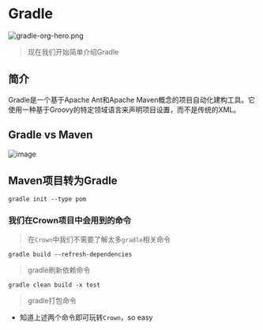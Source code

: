 # Gradle

![gradle-org-hero.png](https://gradle.org/images/homepage/gradle-org-hero.png)

> 现在我们开始简单介绍Gradle

## 简介

Gradle是一个基于Apache Ant和Apache Maven概念的项目自动化建构工具。它使用一种基于Groovy的特定领域语言来声明项目设置，而不是传统的XML。

## Gradle vs Maven

![image](https://gradle.org/images/gradle-vs-maven.gif)

## Maven项目转为Gradle

```gradle init --type pom```

### 我们在Crown项目中会用到的命令

> 在`Crown`中我们不需要了解太多`gradle`相关命令

```gradle build --refresh-dependencies```

> gradle刷新依赖命令

```gradle clean build -x test```

> gradle打包命令

- 知道上述两个命令即可玩转`Crown`，so easy
